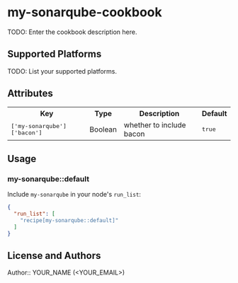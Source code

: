 # my-sonarqube-cookbook

TODO: Enter the cookbook description here.

## Supported Platforms

TODO: List your supported platforms.

## Attributes

<table>
  <tr>
    <th>Key</th>
    <th>Type</th>
    <th>Description</th>
    <th>Default</th>
  </tr>
  <tr>
    <td><tt>['my-sonarqube']['bacon']</tt></td>
    <td>Boolean</td>
    <td>whether to include bacon</td>
    <td><tt>true</tt></td>
  </tr>
</table>

## Usage

### my-sonarqube::default

Include `my-sonarqube` in your node's `run_list`:

```json
{
  "run_list": [
    "recipe[my-sonarqube::default]"
  ]
}
```

## License and Authors

Author:: YOUR_NAME (<YOUR_EMAIL>)
